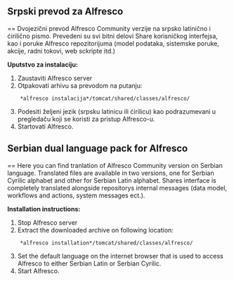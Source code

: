 
## Srpski prevod za Alfresco
==
Dvojezični prevod Alfresco Community verzije na srpsko latinično i ćirilično pismo. Prevedeni su svi bitni delovi Share korisničkog interfejsa, kao i poruke Alfresco repozitorijuma (model podataka, sistemske poruke, akcije, radni tokovi, web sckripte itd.)

**Uputstvo za instalaciju:**
1. Zaustaviti Alfresco server
2. Otpakovati arhivu sa prevodom na putanju:
```
	*alfresco instalacija*/tomcat/shared/classes/alfresco/
```
3. Podesiti željeni jezik (srpsku latinicu ili ćirilicu) kao podrazumevani u pregledaču koji se koristi za pristup Alfresco-u.
4. Startovati Alfresco.


## Serbian dual language pack for Alfresco
==
Here you can find tranlation of Alfresco Community version on Serbian language. Translated files are available in two versions, one for Serbian Cyrilic alphabet and other for Serbian Latin alphabet. Shares interface is completely translated alongside repositorys internal messages (data model, workflows and actions, system messages ect.).

**Installation instructions:**
1. Stop Alfresco server
2. Extract the downloaded archive on following location:
```
	*alfresco installation*/tomcat/shared/classes/alfresco/
```
3. Set the default language on the internet browser that is used to access Alfresco to either Serbian Latin or Serbian Cyrilic.
4. Start Alfresco.


